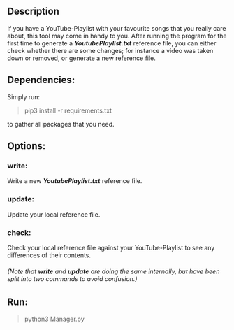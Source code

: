 ## Description

If you have a YouTube-Playlist with your favourite songs that you really care about, this tool may come in handy to you. 
After running the program for the first time to generate a __*YoutubePlaylist.txt*__ reference file, you can either check 
whether there are some changes; for instance a video was taken down or removed, or generate a new reference file.

   
## Dependencies:
 
 Simply run: 
 
 > pip3 install -r requirements.txt
 
 to gather all packages that you need.  
 
  
## Options: 

### write:
Write a new __*YoutubePlaylist.txt*__ reference file.

### update:
Update your local reference file. 

### check:
Check your local reference file against your YouTube-Playlist to see any differences of their contents.

###### (Note that __write__ and __update__ are doing the same internally, but have been split into two commands to avoid confusion.)

    
## Run:
> python3 Manager.py
